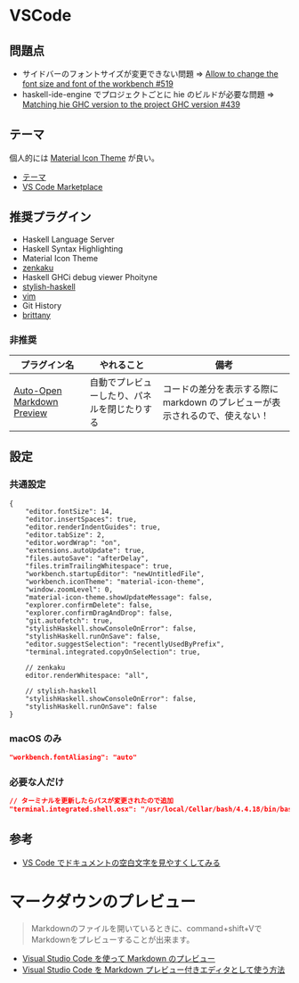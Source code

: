 # VSCode

## 問題点

- サイドバーのフォントサイズが変更できない問題 => [Allow to change the font size and font of the workbench #519](https://github.com/Microsoft/vscode/issues/519)
- haskell-ide-engine でプロジェクトごとに hie のビルドが必要な問題 => [Matching hie GHC version to the project GHC version #439](https://github.com/haskell/haskell-ide-engine/issues/439)

## テーマ

個人的には [Material Icon Theme](https://marketplace.visualstudio.com/items?itemName=PKief.material-icon-theme) が良い。

- [テーマ](https://vscode-doc-jp.github.io/docs/getstarted/themes.html)
- [VS Code Marketplace](https://marketplace.visualstudio.com/search?target=vscode&category=Themes&sortBy=Downloads)


## 推奨プラグイン
- Haskell Language Server
- Haskell Syntax Highlighting
- Material Icon Theme
- [zenkaku](https://marketplace.visualstudio.com/items?itemName=mosapride.zenkaku)
- Haskell GHCi debug viewer Phoityne
- [stylish-haskell](https://marketplace.visualstudio.com/items?itemName=vigoo.stylish-haskell)
- [vim](https://github.com/VSCodeVim/Vim)
- Git History
- [brittany](https://marketplace.visualstudio.com/items?itemName=MaxGabriel.brittany)

### 非推奨

プラグイン名 | やれること | 備考
--------|------- |------
[Auto-Open Markdown Preview](https://marketplace.visualstudio.com/items?itemName=hnw.vscode-auto-open-markdown-preview) | 自動でプレビューしたり、パネルを閉じたりする | コードの差分を表示する際に markdown のプレビューが表示されるので、使えない！

## 設定

### 共通設定

```
{
    "editor.fontSize": 14,
    "editor.insertSpaces": true,
    "editor.renderIndentGuides": true,
    "editor.tabSize": 2,
    "editor.wordWrap": "on",
    "extensions.autoUpdate": true,
    "files.autoSave": "afterDelay",
    "files.trimTrailingWhitespace": true,
    "workbench.startupEditor": "newUntitledFile",
    "workbench.iconTheme": "material-icon-theme",
    "window.zoomLevel": 0,
    "material-icon-theme.showUpdateMessage": false,
    "explorer.confirmDelete": false,
    "explorer.confirmDragAndDrop": false,
    "git.autofetch": true,
    "stylishHaskell.showConsoleOnError": false,
    "stylishHaskell.runOnSave": false,
    "editor.suggestSelection": "recentlyUsedByPrefix",
    "terminal.integrated.copyOnSelection": true,
    
    // zenkaku
    editor.renderWhitespace: "all",
    
    // stylish-haskell
    "stylishHaskell.showConsoleOnError": false,
    "stylishHaskell.runOnSave": false
}
```

### macOS のみ

```json
"workbench.fontAliasing": "auto"
```

### 必要な人だけ

```json
// ターミナルを更新したらパスが変更されたので追加
"terminal.integrated.shell.osx": "/usr/local/Cellar/bash/4.4.18/bin/bash"
```

## 参考
- [VS Code でドキュメントの空白文字を見やすくしてみる](https://qiita.com/satokaz/items/cb45d82f6f8f1e24c0d6)

# マークダウンのプレビュー
> Markdownのファイルを開いているときに、command+shift+VでMarkdownをプレビューすることが出来ます。

- [Visual Studio Code を使って Markdown のプレビュー](https://qiita.com/poemn/items/8094c04bba86bd4fbe54)
- [Visual Studio Code を Markdown プレビュー付きエディタとして使う方法](https://qiita.com/akira6592/items/da5271a4987eab2c7a5a)
